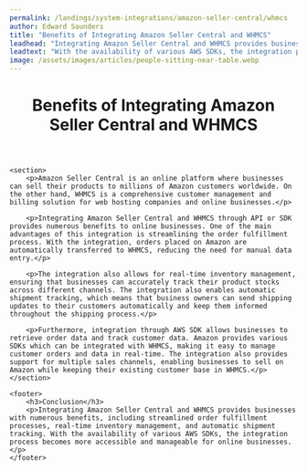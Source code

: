 ```yaml
---
permalink: /landings/system-integrations/amazon-seller-central/whmcs
author: Edward Saunders
title: "Benefits of Integrating Amazon Seller Central and WHMCS"
leadhead: "Integrating Amazon Seller Central and WHMCS provides businesses with numerous benefits, including streamlined order fulfillment processes, real-time inventory management, and automatic shipment tracking"
leadtext: "With the availability of various AWS SDKs, the integration process becomes more accessible and manageable for online businesses."
image: /assets/images/articles/people-sitting-near-table.webp
---
```

<div class="arttext">	<header>
		<h1>Benefits of Integrating Amazon Seller Central and WHMCS</h1>
	</header>

	<section>
		<p>Amazon Seller Central is an online platform where businesses can sell their products to millions of Amazon customers worldwide. On the other hand, WHMCS is a comprehensive customer management and billing solution for web hosting companies and online businesses.</p>

		<p>Integrating Amazon Seller Central and WHMCS through API or SDK provides numerous benefits to online businesses. One of the main advantages of this integration is streamlining the order fulfillment process. With the integration, orders placed on Amazon are automatically transferred to WHMCS, reducing the need for manual data entry.</p>

		<p>The integration also allows for real-time inventory management, ensuring that businesses can accurately track their product stocks across different channels. The integration also enables automatic shipment tracking, which means that business owners can send shipping updates to their customers automatically and keep them informed throughout the shipping process.</p>

		<p>Furthermore, integration through AWS SDK allows businesses to retrieve order data and track customer data. Amazon provides various SDKs which can be integrated with WHMCS, making it easy to manage customer orders and data in real-time. The integration also provides support for multiple sales channels, enabling businesses to sell on Amazon while keeping their existing customer base in WHMCS.</p>
	</section>

	<footer>
		<h3>Conclusion</h3>
		<p>Integrating Amazon Seller Central and WHMCS provides businesses with numerous benefits, including streamlined order fulfillment processes, real-time inventory management, and automatic shipment tracking. With the availability of various AWS SDKs, the integration process becomes more accessible and manageable for online businesses.</p>
	</footer>
</div>